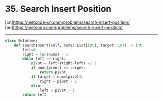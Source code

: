 # 35. Search Insert Position

[cn]<https://leetcode-cn.com/problems/search-insert-position/>\
[en]<https://leetcode.com/problems/search-insert-position/>

---

```py
class Solution:
    def searchInsert(self, nums: List[int], target: int) -> int:
        left=0
        right = len(nums) - 1
        while left <= right:
            pivot = left+(right-left) // 2
            if nums[pivot] == target:
                return pivot
            if target < nums[pivot]:
                right = pivot - 1
            else:
                left = pivot + 1
        return left
```
